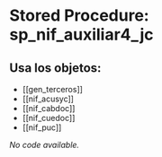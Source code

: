 # Stored Procedure: sp_nif_auxiliar4_jc

## Usa los objetos:
- [[gen_terceros]]
- [[nif_acusyc]]
- [[nif_cabdoc]]
- [[nif_cuedoc]]
- [[nif_puc]]

*No code available.*
